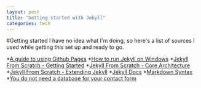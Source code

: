 ```yaml
---
layout: post
title: "Getting started with Jekyll"
categories: tech
---
```


#Getting started
I have no idea what I'm doing, so here's a list of sources I used while getting this set up and ready to go.

*[A guide to using Github Pages](http://www.thinkful.com/learn/a-guide-to-using-github-pages/start/new-project/user-page/)
*[How to run Jekyll on Windows](https://github.com/juthilo/run-jekyll-on-windows)
*[Jekyll From Scratch - Getting Started](http://pixelcog.com/blog/2013/jekyll-from-scratch-introduction/)
*[Jekyll From Scratch - Core Architecture](http://pixelcog.com/blog/2013/jekyll-from-scratch-core-architecture/)
*[Jekyll From Scratch - Extending Jekyll](http://pixelcog.com/blog/2013/jekyll-from-scratch-extending-jekyll/)
*[Jekyll Docs](http://jekyllrb.com/docs/home/)
*[Markdown Syntax](http://daringfireball.net/projects/markdown/)
*[You do not need a database for your contact form](http://sebastien.saunier.me/blog/2014/04/15/you-do-not-need-a-database-for-your-contact-form.html)